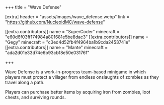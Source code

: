 +++
title = "Wave Defense"

[extra]
header = "assets/images/wave_defense.webp"
link = "https://github.com/NucleoidMC/wave-defense"

[[extra.contributors]]
name = "SuperCoder"
minecraft = "e60d6f03ff174984a801681e5be8dac3"
[[extra.contributors]]
name = "Gegy"
minecraft = "c3ed4d52fb4f4964ba1b9cda2453741e"
[[extra.contributors]]
name = "Mante"
minecraft = "ada2d01e33d74e6b93cb18e50e03176f"

+++

Wave Defense is a work-in-progress team-based minigame in which players must protect a villager from endless onslaughts of zombies as they travel along a path. 

Players can purchase better items by acquiring iron from zombies, loot chests, and surviving rounds.